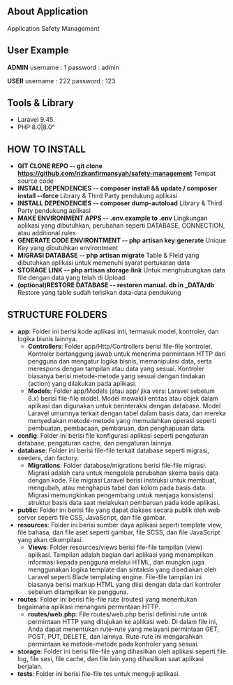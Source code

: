 ## About Application

Application Safety Management

## User Example

**ADMIN**
username : 1
password : admin

**USER**
username : 222
password : 123

## Tools & Library 

- Laravel 9.45.
- PHP 8.0|8.0^

## HOW TO INSTALL 

- **GIT CLONE REPO -- git clone https://github.com/rizkanfirmansyah/safety-management**
    Tempat source code
- **INSTALL DEPENDENCIES -- composer install && update / composer install --force**
    Library & Third Party pendukung aplikasi
- **INSTALL DEPENDENCIES -- composer dump-autoload**
    Library & Third Party pendukung aplikasi
- **MAKE ENVIRONMENT APPS -- .env.example to .env**
    Lingkungan aplikasi yang dibutuhkan, perubahan seperti DATABASE, CONNECTION, atau additional rules
- **GENERATE CODE ENVIRONTMENT -- php artisan key:generate**
    Unique Key yang dibutuhkan environtment
- **MIGRASI DATABASE -- php artisan migrate**
    Table & FIeld yang dibutuhkan aplikasi untuk memenuhi syarat pertukaran data
- **STORAGE LINK -- php artisan storage:link**
    Untuk menghubungkan data file dengan data yang telah di Upload
- **(optional)RESTORE DATABASE -- restoren manual. db in _DATA/db**
    Restore yang table sudah terisikan data-data pendukung

## STRUCTURE FOLDERS

- **app**: Folder ini berisi kode aplikasi inti, termasuk model, kontroler, dan logika bisnis lainnya.
    - **Controllers**: Folder app/Http/Controllers berisi file-file kontroler. Kontroler bertanggung jawab untuk menerima permintaan HTTP dari pengguna dan mengatur logika bisnis, memanipulasi data, serta merespons dengan tampilan atau data yang sesuai. Kontroler biasanya berisi metode-metode yang sesuai dengan tindakan (action) yang dilakukan pada aplikasi.
    - **Models**: Folder app/Models (atau app/ jika versi Laravel sebelum 8.x) berisi file-file model. Model mewakili entitas atau objek dalam aplikasi dan digunakan untuk berinteraksi dengan database. Model Laravel umumnya terkait dengan tabel dalam basis data, dan mereka menyediakan metode-metode yang memudahkan operasi seperti pembuatan, pembacaan, pembaruan, dan penghapusan data.
- **config**: Folder ini berisi file konfigurasi aplikasi seperti pengaturan database, pengaturan cache, dan pengaturan lainnya.
- **database**: Folder ini berisi file-file terkait database seperti migrasi, seeders, dan factory.
    - **Migrations**: Folder database/migrations berisi file-file migrasi. Migrasi adalah cara untuk mengelola perubahan skema basis data dengan kode. File migrasi Laravel berisi instruksi untuk membuat, mengubah, atau menghapus tabel dan kolom pada basis data. Migrasi memungkinkan pengembang untuk menjaga konsistensi struktur basis data saat melakukan pembaruan pada kode aplikasi.
- **public**: Folder ini berisi file yang dapat diakses secara publik oleh web server seperti file CSS, JavaScript, dan file gambar.
- **resources**: Folder ini berisi sumber daya aplikasi seperti template view, file bahasa, dan file aset seperti gambar, file SCSS, dan file JavaScript yang akan dikompilasi.
    - **Views**: Folder resources/views berisi file-file tampilan (view) aplikasi. Tampilan adalah bagian dari aplikasi yang menampilkan informasi kepada pengguna melalui HTML, dan mungkin juga menggunakan logika template dan sintaksis yang disediakan oleh Laravel seperti Blade templating engine. File-file tampilan ini biasanya berisi markup HTML yang diisi dengan data dari kontroler sebelum ditampilkan ke pengguna.
- **routes**: Folder ini berisi file-file rute (routes) yang menentukan bagaimana aplikasi menangani permintaan HTTP.
    - **routes/web.php**: File routes/web.php berisi definisi rute untuk permintaan HTTP yang ditujukan ke aplikasi web. Di dalam file ini, Anda dapat menentukan rute-rute yang melayani permintaan GET, POST, PUT, DELETE, dan lainnya. Rute-rute ini mengarahkan permintaan ke metode-metode pada kontroler yang sesuai.
- **storage**: Folder ini berisi file-file yang dihasilkan oleh aplikasi seperti file log, file sesi, file cache, dan file lain yang dihasilkan saat aplikasi berjalan.
- **tests**: Folder ini berisi file-file tes untuk menguji aplikasi.

